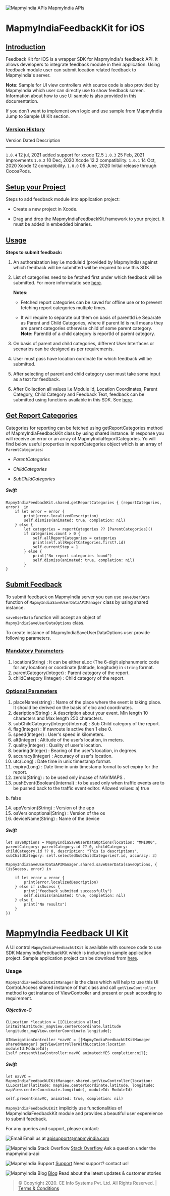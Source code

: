 <div class="figure">

![MapmyIndia
APIs](https://www.mapmyindia.com/api/img/mapmyindia-api.png)
MapmyIndia APIs

</div>

# MapmyIndiaFeedbackKit for iOS

## [Introduction](#Introduction)

Feedback Kit for IOS is a wrapper SDK for MapmyIndia's feedback API. It
allows developers to integrate feedback module in their application.
Using feedback module user can submit location related feedback to
MapmyIndia's server.

**Note:** Sample for UI view controllers with source code is also
provided by MapmyIndia which user can directly use to show feedback
screen. Information about how to use UI sample is also provided in this
documentation.

If you don’t want to implement own logic and use sample from MapmyIndia
Jump to Sample UI Kit section.

### [Version History](#Version-History)

  Version   Dated           Description
  --------- --------------- ------------------------------------
  `1.0.4`   12 jul, 2021    added support for xcode 12.5
  `1.0.3`   25 Feb, 2021    improvments
  `1.0.2`   10 Dec, 2020    Xcode 12.2 compatibility.
  `1.0.1`   14 Oct, 2020    Xcode 12 compatibility.
  `1.0.0`   05 June, 2020   Initial release through CocoaPods.

## [Setup your Project](#Setup-your-Project)

Steps to add feedback module into application project:

-   Create a new project in Xcode.

-   Drag and drop the MapmyIndiaFeedbackKit.framework to your project.
    It must be added in embedded binaries.

## [Usage](#Usage)

**Steps to submit feedback:**

1.  An authoraization key i.e moduleId (provided by MapmyIndia) against
    which feedback will be submitted wiil be required to use this SDK .

2.  List of categories need to be fetched first under which feedback
    will be submitted. For more informatatio see
    [here](#Get-Report-Categories).

    **Notes:**

    -   Fetched report categories can be saved for offline use or to
        prevent fetching report categories multiple times.

    -   It will require to separate out them on basis of parentId i.e
        Separate as Parent and Child Categories, where if parent Id is
        null means they are parent categories otherwise child of some
        parent category. **Note:** ParentId of a child category is
        reportId of parent category.

3.  On basis of parent and child categories, different User Interfaces
    or scenarios can be designed as per requirements.

4.  User must pass have location oordinate for which feedback will be
    submitted.

5.  After selecting of parent and child category user must take some
    input as a text for feedback.

6.  After Collection all values i.e Module Id, Location Coordinates,
    Parent Category, Child Category and Feedback Text, feedback can be
    submitted using functions available in this SDK. See
    [here](#Submit-Feedback).

## [Get Report Categories](#Get-Report-Categories)

Categories for reporting can be fetched using getReportCategories method
of MapmyIndiaFeedbackKit class by using shared instance. In response you
will receive an error or an array of MapmyIndiaReportCategories. Yo will
find below useful properties in reportCategories object which is an
array of `ParentCategories`:

-   *ParentCategories*

-   *ChildCategories*

-   *SubChildCategories*

##### Swift

``` {.swift}
MapmyIndiaFeedbackKit.shared.getReportCategories { (reportCategories, error)  in
    if let error = error {
        print(error.localizedDescription)
        self.dismiss(animated: true, completion: nil)
    } else {
        let categories = reportCategories ?? [ParentCategories]()
        if categories.count > 0 {
            self.allReportCategories = categories
            print(self.allReportCategories.first?.id)
            self.currentStep = 1
        } else {
            print("No report categories found")
            self.dismiss(animated: true, completion: nil)
        }
}
```

## [Submit Feedback](#Submit-Feedback)

To submit feedback on MapmyIndia server you can use `saveUserData`
function of `MapmyIndiaSaveUserDataAPIManager` class by using shared
instance.

`saveUserData` function will accept an object of
`MapmyIndiaSaveUserDataOptions` class.

To create instance of MapmyIndiaSaveUserDataOptions user provide
following parameters.

### [Mandatory Parameters](#Mandatory-Parameters)

1.  location(String) : It can be either eLoc (The 6-digit alphanumeric
    code for any location) or coordinate (latitude, longitude) in
    `string` format.
2.  parentCategory(Integer) : Parent category of the report.
3.  childCategory (Integer) : Child category of the report.

### [Optional Parameters](#Optional-Parameters)

1.  placeName(string) : Name of the place where the event is taking
    place. It should be derived on the basis of eloc and coordinates.
2.  desription(String) : A description about your event. Min length 10
    characters and Max length 250 characters.
3.  subChildCategory(Integer)(Internal) : Sub Child category of the
    report.
4.  flag(Integer) : If navroute is active then 1 else 0.
5.  speed(Integer) : User's speed in kilometers.
6.  alt(Integer) : Altitude of the user’s location, in meters.
7.  quality(Integer) : Quality of user's location.
8.  bearing(Integer) : Bearing of the user’s location, in degrees.
9.  accuracy(Integer) : Accuracy of user's location.
10. utc(Long) : Date time in unix timestamp format.
11. expiry(Long) : Date time in unix timestamp format to set expiry for
    the report.
12. zeroId(String) : to be used only incase of NAVIMAPS .
13. pushEvent(Boolean)(internal) : to be used only when traffic events
    are to be pushed back to the traffic event editor. Allowed
    values: a) true

<!-- -->

b.  false

<!-- -->

14. appVersion(String) : Version of the app
15. osVersionoptional(String) : Version of the os
16. deviceName(String) : Name of the device

##### Swift

``` {.swift}
let saveOptions = MapmyIndiaSaveUserDataOptions(location: "MMI000", parentCategory: parentCategory.id ?? 0, childCategory: childCategory.id ?? 0, description: "This is descriptions", subChildCategory: self.selectedSubChildCategories?.id, accuracy: 3)

MapmyIndiaSaveUserDataAPIManager.shared.saveUserData(saveOptions, { (isSucess, error) in

    if let error = error {
        print(error.localizedDescription)
    } else if isSucess {
        print("feedback submited successfully")
        self.dismiss(animated: true, completion: nil)
    } else {
        print("No results")
    }
})
```

# [MapmyIndia Feedback UI Kit](#MapmyIndia-Feedback-UI-Kit)

A UI control `MapmyIndiaFeedbackUIKit` is available with sourece code to
use SDK MapmyIndiaFeedbackKit which is including in sample application
project. Sample application project can be download from
[here](#https://github.com/MapmyIndia/mapmyindia-maps-vectorSDK-iOS).

### Usage

`MapmyIndiaFeedbackUIKitManager` is the class which will help to use
this UI Control.Access shared instance of that class and call
`getViewController` method to get instance of ViewController and present
or push according to requirement.

##### Objective-C

<div class="sourceCode">

``` {.sourceCode .objectivec}
CLLocation *location = [[CLLocation alloc] initWithLatitude:_mapView.centerCoordinate.latitude longitude:_mapView.centerCoordinate.longitude];

UINavigationController *navVC = [[MapmyIndiaFeedbackUIKitManager sharedManager] getViewControllerWithLocation:location moduleId:ModuleId];
[self presentViewController:navVC animated:YES completion:nil];
```

</div>

##### Swift

``` {.swift}
let navVC = MapmyIndiaFeedbackUIKitManager.shared.getViewController(location: CLLocation(latitude: mapView.centerCoordinate.latitude, longitude: mapView.centerCoordinate.longitude), moduleId: ModuleId)

self.present(navVC, animated: true, completion: nil)
```

`MapmyIndiaFeedbackUIKit` implicitly use functionalities of
MapmyIndiaFeedbackKit module and provides a beautiful user expereience
to submit feedback.

For any queries and support, please contact:

![Email](https://www.google.com/a/cpanel/mapmyindia.co.in/images/logo.gif?service=google_gsuite)
Email us at <apisupport@mapmyindia.com>

![MapmyIndia Stack
Overflow](https://www.mapmyindia.com/api/img/icons/stack-overflow.png)
[Stack
Overflow](https://stackoverflow.com/questions/tagged/mapmyindia-api) Ask
a question under the mapmyindia-api

![MapmyIndia
Support](https://www.mapmyindia.com/api/img/icons/support.png)
[Support](https://www.mapmyindia.com/api/index.php#f_cont) Need support?
contact us!

![MapmyIndia Blog](https://www.mapmyindia.com/api/img/icons/blog.png)
[Blog](http://www.mapmyindia.com/blog/) Read about the latest updates &
customer stories

> © Copyright 2020. CE Info Systems Pvt. Ltd. All Rights Reserved. |
> [Terms & Conditions](http://www.mapmyindia.com/api/terms-&-conditions)
